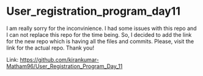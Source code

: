 # User_registration_program_day11

I am really sorry for the inconvinience.
I had some issues with this repo and I can not replace this repo for the time being.
So, I decided to add the link for the new repo which is having all the files and commits.
Please, visit the link for the actual repo.
Thank you!

Link: https://github.com/kirankumar-Matham96/User_Registration_Program_Day_11
